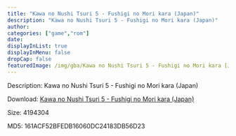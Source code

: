 ```yaml
---
title: "Kawa no Nushi Tsuri 5 - Fushigi no Mori kara (Japan)"
description: "Kawa no Nushi Tsuri 5 - Fushigi no Mori kara (Japan)"
author: 
categories: ["game","rom"]
date: 
displayInList: true
displayInMenu: false
dropCap: false
featuredImage: /img/gba/Kawa no Nushi Tsuri 5 - Fushigi no Mori kara [Japan].jpg
---
```


Description: Kawa no Nushi Tsuri 5 - Fushigi no Mori kara (Japan)

Download: <a style="text-decoration:underline;" href="https://mega.nz/#!7eAkWSCb!drw243gl6NX-HSzzGi8k5leXHxJoT52pPYycZwv6cmY" target = "_blank" rel = "nofollow" > Kawa no Nushi Tsuri 5 - Fushigi no Mori kara (Japan)</a>

Size: 4194304

MD5: 161ACF52BFEDB16060DC24183DB56D23


